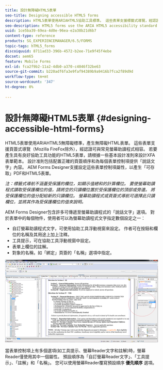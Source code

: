 ```yaml
---
title: 設計無障礙HTML5表單
seo-title: Designing accessible HTML5 forms
description: HTML5表單使用ARIAHTML5協助工具標準。 這些表單支援標籤式導覽，經認證可與常見螢幕助讀程式相容。
seo-description: HTML5 forms use the ARIA HTML5 accessibility standard. These forms support tabbed navigation and are certified to be compatible with common screen readers.
uuid: 1ce5ba39-69ea-4d0e-96ea-e2a38b21d6b7
content-type: reference
products: SG_EXPERIENCEMANAGER/6.5/FORMS
topic-tags: hTML5_forms
discoiquuid: 8711ad33-396b-4572-b2ee-71e9f45f4ebe
docset: aem65
feature: Mobile Forms
exl-id: fca2f9b2-11a2-4db0-a370-c4046f32be63
source-git-commit: b220adf6fa3e9faf94389b9a9416b7fca2f89d9d
workflow-type: tm+mt
source-wordcount: '347'
ht-degree: 0%

---
```


# 設計無障礙HTML5表單 {#designing-accessible-html-forms}

HTML5表單使用ARIAHTML5無障礙標準，產生無障礙HTML表單。 這些表單支援頁簽式導覽（Mozilla FireFox除外），經認證可與常見螢幕助讀程式相容。 若要產生具有良好協助工具功能的HTML5表單，請根據一些基本設計准則來設計XFA表單範本。 設計准則包括配置正確的頁簽順序和為每個表單控制項提供「說話文字」內容。 AEM Forms Designer支援設定這些表單控制項屬性，以產生「可存取」PDF和HTML5表單。

*注：標籤式導航不涵蓋受保護的欄位，如顯示值總和的計算欄位。 要使螢幕助讀程式讀取受保護欄位的值，請將空的只讀欄位置於受保護欄位的頂部或旁邊。 將受保護欄位的值分配給新的只讀欄位。 螢幕助讀程式或頁簽式導航可選擇此只讀欄位，並將其作為受保護欄位的值來說明。*

AEM Forms Designer包含許多可傳遞至螢幕助讀程式的「說話文字」選項。 對於表單中的每個物件，使用者可以為螢幕助讀程式文字指定數個設定之一：

* 自訂螢幕助讀程式文字，可使用協助工具浮動視窗來設定。 作者可在按鈕和欄位的名稱及其用途上加上注釋。
* 工具提示，可在協助工具浮動視窗中設定。
* 表單上欄位的註解。
* 對象的名稱，如「綁定」頁簽的「名稱」選項中指定。

![協助工具](assets/accessibility.png)

當表單控制項上有多個選項(如工具提示、螢幕Reader文字和註解)時，螢幕Reader僅使用其中一個屬性。 預設順序為「自訂螢幕Reader文字」、「工具提示」、「註解」和「名稱」。 您可以使用螢幕Reader覆寫預設順序 **優先順序** 選項。
